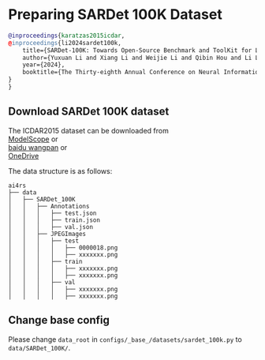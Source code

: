 # Preparing SARDet 100K Dataset

<!-- [DATASET] -->

```bibtex
@inproceedings{karatzas2015icdar,
@inproceedings{li2024sardet100k,
	title={SARDet-100K: Towards Open-Source Benchmark and ToolKit for Large-Scale SAR Object Detection}, 
	author={Yuxuan Li and Xiang Li and Weijie Li and Qibin Hou and Li Liu and Ming-Ming Cheng and Jian Yang},
	year={2024},
	booktitle={The Thirty-eighth Annual Conference on Neural Information Processing Systems (NeurIPS)},
}
}
```

## Download SARDet 100K dataset

The ICDAR2015 dataset can be downloaded from   
[ModelScope](https://www.modelscope.cn/datasets/wokaikaixinxin/SARDet_100K/filess) or  
[baidu wangpan](https://pan.baidu.com/s/1dIFOm4V2pM_AjhmkD1-Usw?pwd=SARD) or  
[OneDrive](https://www.kaggle.com/datasets/greatbird/sardet-100k)

The data structure is as follows:

```none
ai4rs
├── data
│   ├── SARDet_100K
│   │   ├── Annotations
│   │   │   ├── test.json
│   │   │   ├── train.json
│   │   │   ├── val.json
│   │   ├── JPEGImages
│   │   │   ├── test
│   │   │   │   ├── 0000018.png
│   │   │   │   ├── xxxxxxx.png
│   │   │   ├── train
│   │   │   │   ├── xxxxxxx.png
│   │   │   │   ├── xxxxxxx.png
│   │   │   ├── val
│   │   │   │   ├── xxxxxxx.png
│   │   │   │   ├── xxxxxxx.png
```

## Change base config

Please change `data_root` in `configs/_base_/datasets/sardet_100k.py` to `data/SARDet_100K/`.
